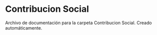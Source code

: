 # Contribucion Social
Archivo de documentación para la carpeta Contribucion Social.
Creado automáticamente.
